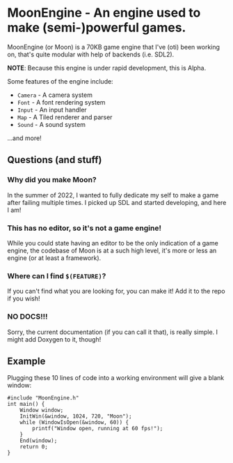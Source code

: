 # MoonEngine - An engine used to make (semi-)powerful games.
MoonEngine (or Moon) is a 70KB game engine that I've (oti) been working on, that's quite modular with help of backends (i.e. SDL2).

**NOTE**: Because this engine is under rapid development, this is Alpha.

Some features of the engine include:

- `Camera` - A camera system
- `Font` - A font rendering system
- `Input` - An input handler
- `Map` - A Tiled renderer and parser
- `Sound` - A sound system

...and more!

## Questions (and stuff)

### Why did you make Moon?
In the summer of 2022, I wanted to fully dedicate my self to make a game after failing multiple times. I picked up SDL and started developing, and here I am! 

### This has no editor, so it's not a game engine!
While you could state having an editor to be the only indication of a game engine, the codebase of Moon is at a such high level, it's more or less an engine (or at least a framework).

### Where can I find `$(FEATURE)`?
If you can't find what you are looking for, you can make it! Add it to the repo if you wish!

### NO DOCS!!!
Sorry, the current documentation (if you can call it that), is really simple. I might add Doxygen to it, though!

## Example
Plugging these 10 lines of code into a working environment will give a blank window:
```
#include "MoonEngine.h"
int main() {
	Window window;
	InitWin(&window, 1024, 720, "Moon");
	while (WindowIsOpen(&window, 60)) {
		printf("Window open, running at 60 fps!");
	}
	End(window);
	return 0;
}
```
